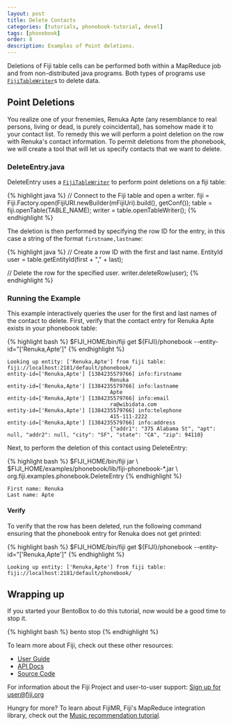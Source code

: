 ```yaml
---
layout: post
title: Delete Contacts
categories: [tutorials, phonebook-tutorial, devel]
tags: [phonebook]
order: 8
description: Examples of Point deletions.
---
```


Deletions of Fiji table cells can be performed both within a MapReduce job and from
non-distributed java programs. Both types of programs use [`FijiTableWriter`]({{site.api_schema_devel}}/FijiTableWriter.html)s to
delete data.

## Point Deletions

You realize one of your frenemies, Renuka Apte (any resemblance to real persons, living or dead,
is purely coincidental), has somehow made it to your contact list. To remedy this we will
perform a point deletion on the row with Renuka's contact information. To permit deletions
from the phonebook, we will create a tool that will let us specify contacts that we want
to delete.

### DeleteEntry.java

DeleteEntry uses a [`FijiTableWriter`]({{site.api_schema_devel}}/FijiTableWriter.html) to perform point deletions on a fiji table:

{% highlight java %}
// Connect to the Fiji table and open a writer.
fiji = Fiji.Factory.open(FijiURI.newBuilder(mFijiUri).build(), getConf());
table = fiji.openTable(TABLE_NAME);
writer = table.openTableWriter();
{% endhighlight %}

The deletion is then performed by specifying the row ID for the entry, in this case
a string of the format `firstname,lastname`:

{% highlight java %}
// Create a row ID with the first and last name.
EntityId user = table.getEntityId(first + "," + last);

// Delete the row for the specified user.
writer.deleteRow(user);
{% endhighlight %}

### Running the Example

This example interactively queries the user for the first and last names of the contact
to delete. First, verify that the contact entry for Renuka Apte exists in your phonebook
table:

<div class="userinput">
{% highlight bash %}
$FIJI_HOME/bin/fiji get ${FIJI}/phonebook --entity-id="['Renuka,Apte']"
{% endhighlight %}
</div>

    Looking up entity: ['Renuka,Apte'] from fiji table: fiji://localhost:2181/default/phonebook/
    entity-id=['Renuka,Apte'] [1384235579766] info:firstname
                                     Renuka
    entity-id=['Renuka,Apte'] [1384235579766] info:lastname
                                     Apte
    entity-id=['Renuka,Apte'] [1384235579766] info:email
                                     ra@wibidata.com
    entity-id=['Renuka,Apte'] [1384235579766] info:telephone
                                     415-111-2222
    entity-id=['Renuka,Apte'] [1384235579766] info:address
                                     {"addr1": "375 Alabama St", "apt": null, "addr2": null, "city": "SF", "state": "CA", "zip": 94110}

Next, to perform the deletion of this contact using DeleteEntry:

<div class="userinput">
{% highlight bash %}
$FIJI_HOME/bin/fiji jar \
    $FIJI_HOME/examples/phonebook/lib/fiji-phonebook-*.jar \
    org.fiji.examples.phonebook.DeleteEntry
{% endhighlight %}
</div>

    First name: Renuka
    Last name: Apte

#### Verify
To verify that the row has been deleted, run the following command ensuring that the phonebook
entry for Renuka does not get printed:

<div class="userinput">
{% highlight bash %}
$FIJI_HOME/bin/fiji get ${FIJI}/phonebook --entity-id="['Renuka,Apte']"
{% endhighlight %}
</div>

    Looking up entity: ['Renuka,Apte'] from fiji table: fiji://localhost:2181/default/phonebook/

## Wrapping up
If you started your BentoBox to do this tutorial, now would be a good time to stop it.

<div class="userinput">
{% highlight bash %}
bento stop
{% endhighlight %}
</div>

To learn more about Fiji, check out these other resources:
 - [User Guide]({{site.userguide_schema_devel}}/fiji-schema-overview)
 - [API Docs](http://docs.fiji.org/apidocs)
 - [Source Code](http://github.com/fijiproject)

For information about the Fiji Project and user-to-user support:
<a class="btn btn-primary" href="mailto:user+subscribe@fiji.org">Sign up for user@fiji.org</a>

Hungry for more? To learn about FijiMR, Fiji's MapReduce integration library,
check out the
[Music recommendation tutorial]({{site.tutorial_music_devel}}/music-overview/).
